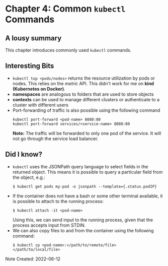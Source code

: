 # Chapter 4: Common `kubectl` Commands

## A lousy summary

This chapter introduces commonly used `kubectl` commands.

## Interesting Bits

- `kubectl top <pods/nodes>` returns the resource utilization by
  pods or nodes. This relies on the *metric* API. This didn't work
  for me on **kind (Kubernetes on Docker)**.
- **namespaces** are analogous to folders that are used to store objects
- **contexts** can be used to manage different clusters or authenticate
  to a cluster with different users
- Port-forwarding of traffic is also possible using the following command
  ```
  kubectl port-forward <pod-name> 8080:80
  kubectl port-forward services/<service-name> 8080:80
  ```
  **Note:** The traffic will be forwarded to only one pod of the service.
  It will not go through the service load balancer.

## Did I know?
- `kubectl` uses the JSONPath query language to select fields in the
  returned object. This means it is possible to query a particular field
  from the object, e.g.:
  ```
  $ kubectl get pods my-pod -o jsonpath --template={.status.podIP}
  ```
- If the container does not have a bash or some other terminal
  available, it is possible to attach to the running process:
  ```
  $ kubectl attach -it <pod-name>
  ```
  Using this, we can send input to the running process, given that
  the process accepts input from STDIN.
- We can also copy files to and from the container using the
  following command:
  ```
  $ kubectl cp <pod-name>:</path/to/remote/file> </path/to/local/file>
  ```

Note Created: 2022-06-12
